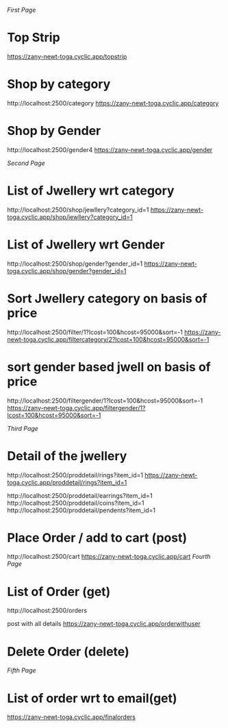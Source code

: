 *First Page*
# Top Strip
<!-- http://localhost:2500/topstrip -->

https://zany-newt-toga.cyclic.app/topstrip
# Shop by category
http://localhost:2500/category
https://zany-newt-toga.cyclic.app/category

# Shop by Gender
http://localhost:2500/gender4
https://zany-newt-toga.cyclic.app/gender


*Second Page*
# List of Jwellery wrt category
http://localhost:2500/shop/jewllery?category_id=1
https://zany-newt-toga.cyclic.app/shop/jewllery?category_id=1

# List of Jwellery wrt Gender
http://localhost:2500/shop/gender?gender_id=1
https://zany-newt-toga.cyclic.app/shop/gender?gender_id=1
# Sort Jwellery category on basis of price
http://localhost:2500/filter/1?lcost=100&hcost=95000&sort=-1
https://zany-newt-toga.cyclic.app/filtercategory/2?lcost=100&hcost=95000&sort=-1

# sort gender based jwell on basis of price
http://localhost:2500/filtergender/1?lcost=100&hcost=95000&sort=-1
https://zany-newt-toga.cyclic.app/filtergender/1?lcost=100&hcost=95000&sort=-1



*Third Page*
# Detail of the jwellery
http://localhost:2500/proddetail/rings?item_id=1
https://zany-newt-toga.cyclic.app/proddetail/rings?item_id=1


http://localhost:2500/proddetail/earrings?item_id=1
http://localhost:2500/proddetail/coins?item_id=1
http://localhost:2500/proddetail/pendents?item_id=1

# Place Order / add to cart (post)
http://localhost:2500/cart
https://zany-newt-toga.cyclic.app/cart 
*Fourth Page*
# List of Order (get)
http://localhost:2500/orders


post with all details
https://zany-newt-toga.cyclic.app/orderwithuser
# Delete Order   (delete)

*Fifth Page*
 # List of order wrt to email(get)
https://zany-newt-toga.cyclic.app/finalorders